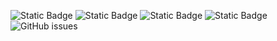 ![Static Badge](https://img.shields.io/badge/blacklists-61-000000) ![Static Badge](https://img.shields.io/badge/blacklisted-2850178-cc0000) ![Static Badge](https://img.shields.io/badge/whitelisted-2250-00CC00) ![Static Badge](https://img.shields.io/badge/streaming_blacklist-28107-000000) ![GitHub issues](https://img.shields.io/github/issues/fabriziosalmi/blacklists)
